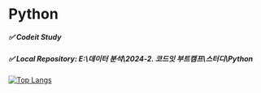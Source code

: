 # Python
##### ✅ Codeit Study
##### ✅ Local Repository: E:\데이터 분석\2024-2. 코드잇 부트캠프\스터디\Python

[![Top Langs](https://github-readme-stats.vercel.app/api/top-langs/?username=Emma10003)](https://github.com/anuraghazra/github-readme-stats)
